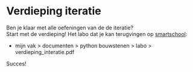 # Verdieping iteratie


Ben je klaar met alle oefeningen van de de iteratie? <br>
Start met de verdieping! Het labo dat je kan terugvingen  op [smartschool](https://emmaus.smartschool.be/Documents/Admin/Index/courseID/3754/parentID/266168/ssID/4997):
<ul><li>mijn vak > documenten > python bouwstenen > labo > verdieping_interatie.pdf</li></ul>

Succes!
